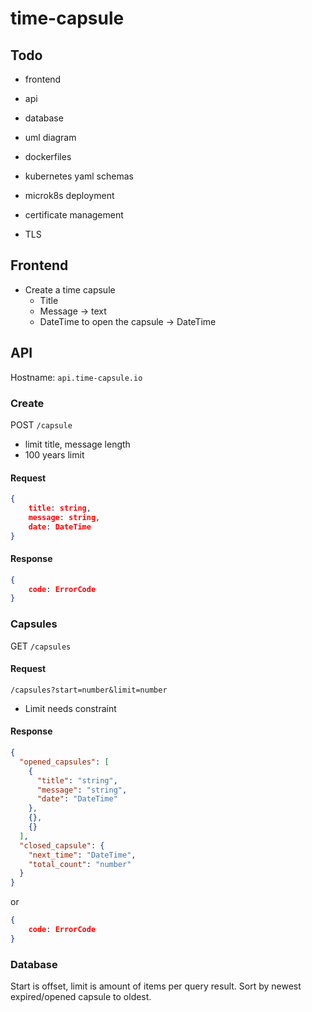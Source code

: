 # time-capsule

## Todo
- frontend
- api
- database
- uml diagram
- dockerfiles
  
- kubernetes yaml schemas
- microk8s deployment
- certificate management
- TLS

## Frontend
- Create a time capsule
	- Title
	- Message -> text
	- DateTime to open the capsule -> DateTime
## API
Hostname: `api.time-capsule.io`
### Create
POST `/capsule`
- limit title, message length
- 100 years limit
#### Request
```json
{
	title: string,
	message: string,
	date: DateTime
}
```
#### Response
```json
{
	code: ErrorCode
}
```
### Capsules
GET `/capsules`
#### Request
`/capsules?start=number&limit=number`
- Limit needs constraint
#### Response
```json
{
  "opened_capsules": [
    {
      "title": "string",
      "message": "string",
      "date": "DateTime"
    },
    {},
    {}
  ],
  "closed_capsule": {
    "next_time": "DateTime",
    "total_count": "number"
  }
}
```
or
```json
{
	code: ErrorCode
}
```
### Database
Start is offset, limit is amount of items per query result. Sort by newest expired/opened capsule to oldest.
